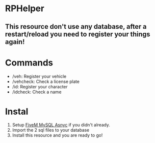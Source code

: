 # RPHelper
## This resource don't use any database, after a restart/reload you need to register your things again!
# Commands
- /veh: Register your vehicle
- /vehcheck: Check a license plate
- /id: Register your character
- /idcheck: Check a name
# Instal
1. Setup [FiveM MySQL Asnyc](https://github.com/brouznouf/fivem-mysql-async) if you didn't already.
2. Import the 2 sql files to your database
3. Install this resource and you are ready to go!
